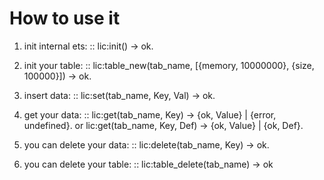 How to use it
======================================

1. init internal ets:
::
    lic:init() -> ok.

2. init your table:
::
   lic:table_new(tab_name, [{memory, 10000000}, {size, 100000}]) -> ok.

3. insert data:
::
   lic:set(tab_name, Key, Val) -> ok.

4. get your data:
::
    lic:get(tab_name, Key) -> {ok, Value} | {error, undefined}.
    or
    lic:get(tab_name, Key, Def) -> {ok, Value} | {ok, Def}.

5. you can delete your data:
::
    lic:delete(tab_name, Key) -> ok.

5. you can delete your table:
::
    lic:table_delete(tab_name) -> ok
